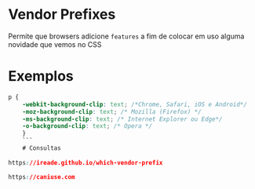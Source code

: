 # Vendor Prefixes

Permite que browsers adicione `features` a fim de colocar em uso alguma novidade que vemos no CSS

# Exemplos

```Css
p {
    -webkit-background-clip: text; /*Chrome, Safari, iOS e Android*/
	-moz-background-clip: text; /* Mozilla (Firefox) */
	-ms-background-clip: text; /* Internet Explorer ou Edge*/
	-o-background-clip: text; /* Opera */
    }
    ```
    # Consultas
 
https://ireade.github.io/which-vendor-prefix

https://caniuse.com
	
    
